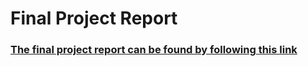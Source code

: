 # Final Project Report
### [The final project report can be found by following this link](https://docs.google.com/document/d/1N3T-g9nHMj9rtCLzbUfhhfSdy635kpsjh38Tk1wObUI/edit?tab=t.hj8kqotgbrgr#heading=h.c9jnnvz56jq9)